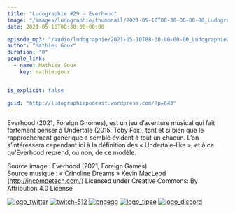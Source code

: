 ```yaml
---
title: "Ludographie #29 – Everhood"
image: "/images/ludographie/thumbnail/2021-05-10T08-30-00-00-00_Ludographie29Everhood.jpg"
date: 2021-05-10T08:30:00+00:00

episode_mp3: "/audio/ludographie/2021-05-10T08-30-00-00-00_Ludographie29Everhood.mp3"
author: "Mathieu Goux"
duration: "0"
people_link: 
  - name: Mathieu Goux
    key: mathieugoux


is_explicit: false

guid: "http://ludographiepodcast.wordpress.com/?p=643"
---
```


<PodcastHeader/>

<!-- ECRIRE LA DESCRIPTION DE L'EPISODE SOUS CETTE LIGNE -->
<p>Everhood (2021, Foreign Gnomes), est un jeu d’aventure musical qui fait fortement penser à Undertale (2015, Toby Fox), tant et si bien que le rapprochement générique a semblé évident à tout un chacun. L’on s’intéressera cependant ici à la définition des «&nbsp;Undertale-like&nbsp;», et à ce qu’Everhood reprend, ou non, de ce modèle.<br>
</p>
<p></p>
<p><a href="" rel="nofollow"></a></p>
 
<p>Source image : Everhood (2021, Foreign Games)<br>
Source musique : «&nbsp;Crinoline Dreams&nbsp;» Kevin MacLeod (<a title="http://incompetech.com/" href="http://incompetech.com/" rel="nofollow">http://incompetech.com/</a>) Licensed under Creative Commons: By Attribution 4.0 License</p>


<tr>
<td><a href="https://twitter.com/Gouximan" rel="nofollow"><img src="/resources/ludographie/2021-05-10T08-30-00-00-00_Ludographie29Everhood/logo_twitter-1.png" alt="logo_twitter"></a></td>
<td><a href="https://www.twitch.tv/mathieugoux" rel="nofollow"><img src="/resources/ludographie/2021-05-10T08-30-00-00-00_Ludographie29Everhood/twitch-512-1.png" alt="twitch-512"></a></td>
<td><a href="https://www.youtube.com/user/MattTheFatalifieur/videos" rel="nofollow"><img src="/resources/ludographie/2021-05-10T08-30-00-00-00_Ludographie29Everhood/pngegg.png" alt="pngegg"></a></td>
<td><a href="http://fr.tipeee.com/calvinball" rel="nofollow"><img src="/resources/ludographie/2021-05-10T08-30-00-00-00_Ludographie29Everhood/logo_tipee-1.png" alt="logo_tipee"></a></td>
<td><a href="https://discord.com/invite/4RnA9v7" rel="nofollow"><img src="/resources/ludographie/2021-05-10T08-30-00-00-00_Ludographie29Everhood/logo_discord-1.png" alt="logo_discord"></a></td>
</tr>




